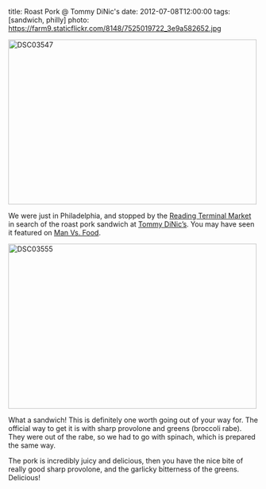 title: Roast Pork @ Tommy DiNic's
date: 2012-07-08T12:00:00
tags: [sandwich, philly]
photo: https://farm9.staticflickr.com/8148/7525019722_3e9a582652.jpg

<p><a href="http://www.flickr.com/photos/logrodnek/7525019722/" title="Tommy DiNic's"><img src="https://farm9.staticflickr.com/8148/7525019722_3e9a582652.jpg" width="500" height="332" alt="DSC03547"/></a></p>

<p>We were just in Philadelphia, and stopped by the <a href="http://www.readingterminalmarket.org/">Reading Terminal Market</a> in search of the roast pork sandwich at <a href="http://tommydinics.com/">Tommy DiNic&#8217;s</a>. You may have seen it featured on <a href="http://www.youtube.com/watch?v=mLYiR-dSbOs">Man Vs. Food</a>.</p> <p><a href="http://www.flickr.com/photos/logrodnek/7525020962/" title="Roast Pork at Tommy DiNic's by logrodnek, on Flickr"><img src="https://farm9.staticflickr.com/8424/7525020962_42f9b147e6.jpg" width="500" height="332" alt="DSC03555"/></a></p> <p>What a sandwich! This is definitely one worth going out of your way for. The official way to get it is with sharp provolone and greens (broccoli rabe). They were out of the rabe, so we had to go with spinach, which is prepared the same way.</p> <p>The pork is incredibly juicy and delicious, then you have the nice bite of really good sharp provolone, and the garlicky bitterness of the greens. Delicious!</p>
